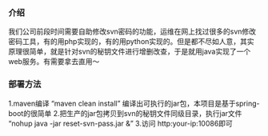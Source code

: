 ### 介绍
我们公司前段时间需要自助修改svn密码的功能，运维在网上找过很多的svn修改密码工具，有的用php实现的，有的用python实现的。但是都不尽如人意，其实原理很简单，就是针对svn的秘钥文件进行增删改查，于是就用java实现了一个web服务。有需要拿去直用～

### 部署方法

1.maven编译
  “maven clean install” 编译出可执行的jar包，本项目是基于spring-boot的很简单
2.把生产的jar包拷贝到svn的秘钥文件同级目录，执行jar文件 
  “nohup java -jar reset-svn-pass.jar &”
3.访问 http:your-ip:10086即可
